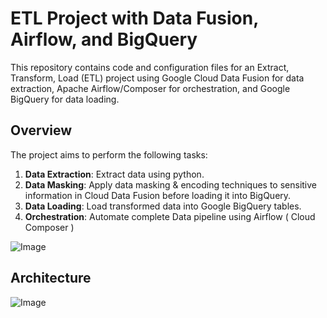 # ETL Project with Data Fusion, Airflow, and BigQuery

This repository contains code and configuration files for an Extract, Transform, Load (ETL) project using Google Cloud Data Fusion for data extraction, Apache Airflow/Composer for orchestration, and Google BigQuery for data loading.


## Overview

The project aims to perform the following tasks:

1. **Data Extraction**: Extract data using python.
2. **Data Masking**: Apply data masking & encoding techniques to sensitive information in Cloud Data Fusion before loading it into BigQuery.
3. **Data Loading**: Load transformed data into Google BigQuery tables.
4. **Orchestration**: Automate complete Data pipeline using Airflow ( Cloud Composer )

![Image](https://github.com/user-attachments/assets/de2c3281-88b8-4a47-855b-a5b724ef4e3b)

## Architecture

![Image](https://github.com/user-attachments/assets/de2c3281-88b8-4a47-855b-a5b724ef4e3b)
